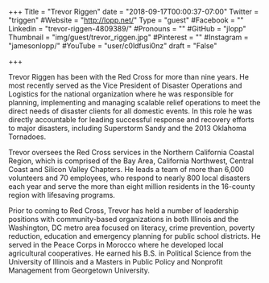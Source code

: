 +++
Title = "Trevor Riggen"
date = "2018-09-17T00:00:37-07:00"
Twitter = "triggen"
#Website = "http://lopp.net/"
Type = "guest"
#Facebook = ""
Linkedin = "trevor-riggen-4809389/"
#Pronouns = ""
#GitHub = "jlopp"
Thumbnail = "img/guest/trevor_riggen.jpg"
#Pinterest = ""
#Instagram = "jamesonlopp/"
#YouTube = "user/c0ldfusi0nz"
draft = "False"

+++

Trevor Riggen has been with the Red Cross for more than nine years. He most recently served as the Vice President of Disaster Operations and Logistics for the national organization where he was responsible for planning, implementing and managing scalable relief operations to meet the direct needs of disaster clients for all domestic events. In this role he was directly accountable for leading successful response and recovery efforts to major disasters, including Superstorm Sandy and the 2013 Oklahoma Tornadoes.

Trevor oversees the Red Cross services in the Northern California Coastal Region, which is comprised of the Bay Area, California Northwest, Central Coast and Silicon Valley Chapters. He leads a team of more than 6,000 volunteers and 70 employees, who respond to nearly 800 local disasters each year and serve the more than eight million residents in the 16-county region with lifesaving programs.

Prior to coming to Red Cross, Trevor has held a number of leadership positions with community-based organizations in both Illinois and the Washington, DC metro area focused on literacy, crime prevention, poverty reduction, education and emergency planning for public school districts. He served in the Peace Corps in Morocco where he developed local agricultural cooperatives. He earned his B.S. in Political Science from the University of Illinois and a Masters in Public Policy and Nonprofit Management from Georgetown University.





